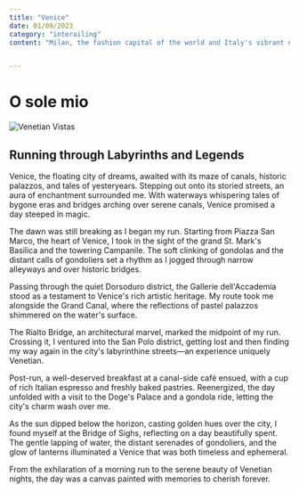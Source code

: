 ```yaml
---
title: "Venice" 
date: 01/09/2023
category: "interailing"
content: "Milan, the fashion capital of the world and Italy's vibrant northern metropolis..."


---
```


# O sole mio

![Venetian Vistas](/images/venice.jpg)

## Running through Labyrinths and Legends

Venice, the floating city of dreams, awaited with its maze of canals, historic palazzos, and tales of yesteryears. Stepping out onto its storied streets, an aura of enchantment surrounded me. With waterways whispering tales of bygone eras and bridges arching over serene canals, Venice promised a day steeped in magic.

The dawn was still breaking as I began my run. Starting from Piazza San Marco, the heart of Venice, I took in the sight of the grand St. Mark's Basilica and the towering Campanile. The soft clinking of gondolas and the distant calls of gondoliers set a rhythm as I jogged through narrow alleyways and over historic bridges.

Passing through the quiet Dorsoduro district, the Gallerie dell'Accademia stood as a testament to Venice's rich artistic heritage. My route took me alongside the Grand Canal, where the reflections of pastel palazzos shimmered on the water's surface.

The Rialto Bridge, an architectural marvel, marked the midpoint of my run. Crossing it, I ventured into the San Polo district, getting lost and then finding my way again in the city's labyrinthine streets—an experience uniquely Venetian.

Post-run, a well-deserved breakfast at a canal-side café ensued, with a cup of rich Italian espresso and freshly baked pastries. Reenergized, the day unfolded with a visit to the Doge's Palace and a gondola ride, letting the city's charm wash over me.

As the sun dipped below the horizon, casting golden hues over the city, I found myself at the Bridge of Sighs, reflecting on a day beautifully spent. The gentle lapping of water, the distant serenades of gondoliers, and the glow of lanterns illuminated a Venice that was both timeless and ephemeral.

From the exhilaration of a morning run to the serene beauty of Venetian nights, the day was a canvas painted with memories to cherish forever.
